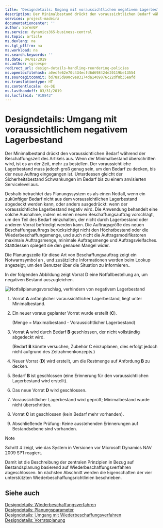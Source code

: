 ```yaml
---
title: 'Designdetails: Umgang mit voraussichtlichem negativem Lagerbestand | Microsoft Docs'
description: Der Minimalbestand drückt den voraussichtlichen Bedarf während der Beschaffungszeit des Artikels aus. Wenn der Minimalbestand überschritten wird, ist es an der Zeit, mehr zu bestellen. Der voraussichtliche Lagerbestand muss jedoch groß genug sein, um den Bedarf zu decken, bis der neue Auftrag eingegangen ist. Unterdessen gleicht der Sicherheitsbestand Schwankungen im Bedarf bis zu einem anvisierten Servicelevel aus.
services: project-madeira
documentationcenter: ''
author: SorenGP
ms.service: dynamics365-business-central
ms.topic: article
ms.devlang: na
ms.tgt_pltfrm: na
ms.workload: na
ms.search.keywords: ''
ms.date: 04/01/2019
ms.author: sgroespe
redirect_url: design-details-handling-reordering-policies
ms.openlocfilehash: a0ecfe62e70c434ecfd6d698424e20119be13554
ms.sourcegitcommit: bd78a5d990c9e83174da1409076c22df8b35eafd
ms.translationtype: HT
ms.contentlocale: de-DE
ms.lasthandoff: 03/31/2019
ms.locfileid: "918843"
---
```

# <a name="design-details-handling-projected-negative-inventory"></a>Designdetails: Umgang mit voraussichtlichem negativem Lagerbestand
Der Minimalbestand drückt den voraussichtlichen Bedarf während der Beschaffungszeit des Artikels aus. Wenn der Minimalbestand überschritten wird, ist es an der Zeit, mehr zu bestellen. Der voraussichtliche Lagerbestand muss jedoch groß genug sein, um den Bedarf zu decken, bis der neue Auftrag eingegangen ist. Unterdessen gleicht der Sicherheitsbestand Schwankungen im Bedarf bis zu einem anvisierten Servicelevel aus.  

 Deshalb betrachtet das Planungssystem es als einen Notfall, wenn ein zukünftiger Bedarf nicht aus dem voraussichtlichen Lagerbestand abgedeckt werden kann, oder anders ausgedrückt: wenn der voraussichtliche Lagerbestand negativ wird. Die Anwendung behandelt eine solche Ausnahme, indem es einen neuen Beschaffungsauftrag vorschlägt, um den Teil des Bedarf einzuhalten, der nicht durch Lagerbestand oder anderen Vorrat befriedigt werden kann. Die Auftragsgröße des neuen Beschaffungsauftrags berücksichtigt nicht den Höchstbestand oder die Wiederbeschaffungsmenge, und auch nicht die Auftragsmodifikatoren maximale Auftragsmenge, minimale Auftragsmenge und Auftragsvielfaches. Stattdessen spiegelt sie den genauen Mangel wider.  

 Die Planungszeile für diese Art von Beschaffungsauftrag zeigt ein Notwarnsymbol an , und zusätzliche Informationen werden beim Lookup angezeigt, um den Benutzer über die Situation zu informieren..  

 In der folgenden Abbildung zeigt Vorrat D eine Notfallbestellung an, um negativen Bestand auszugleichen.  

 ![Notfallplanungsvorschlag, verhindern von negativem Lagerbestand](media/nav_app_supply_planning_2_negative_inventory.png "Notfallplanungsvorschlag, verhindern von negativem Lagerbestand")  

1.  Vorrat **A** anfänglicher voraussichtlicher Lagerbestand, liegt unter Minimalbestand.  
2.  Ein neuer voraus geplanter Vorrat wurde erstellt (**C**).  

     (Menge = Maximalbestand - Voraussichtlicher Lagerbestand)  
3.  Vorrat **A** wird durch Bedarf **B** geschlossen, der nicht vollständig abgedeckt wird.  

     (Bedarf **B** könnte versuchen, Zubehör C einzuplanen, dies erfolgt jedoch nicht aufgrund des Zeitrahmenkonzepts.)  
4.  Neuer Vorrat (**D**) wird erstellt, um die Restmenge auf Anfordung **B** zu decken.  
5.  Bedarf **B** ist geschlossen (eine Erinnerung für den voraussichtlichen Lagerbestand wird erstellt).  
6.  Das neue Vorrat **D** wird geschlossen.  
7.  Voraussichtlicher Lagerbestand wird geprüft; Minimalbestand wurde nicht überschritten.  
8.  Vorrat **C** ist geschlossen (kein Bedarf mehr vorhanden).  
9. Abschließende Prüfung: Keine ausstehenden Erinnerungen auf Bestandsebene sind vorhanden.  

> [!NOTE]  
>  Schritt 4 zeigt, wie das System in Versionen vor Microsoft Dynamics NAV 2009 SP1 reagiert.  

 Damit ist die Beschreibung der zentralen Prinzipien in Bezug auf Bestandsplanung basierend auf Wiederbeschaffungsverfahren abgeschlossen. Im nächsten Abschnitt werden die Eigenschaften der vier unterstützten Wiederbeschaffungsrichtlinien beschrieben.  

## <a name="see-also"></a>Siehe auch  
 [Designdetails: Wiederbeschaffungsverfahren](design-details-reordering-policies.md)   
 [Designdetails: Planungsparameter](design-details-planning-parameters.md)   
 [Designdetails: Umgang mit Wiederbeschaffungsverfahren](design-details-handling-reordering-policies.md)   
 [Designdetails: Vorratsplanung](design-details-supply-planning.md)
